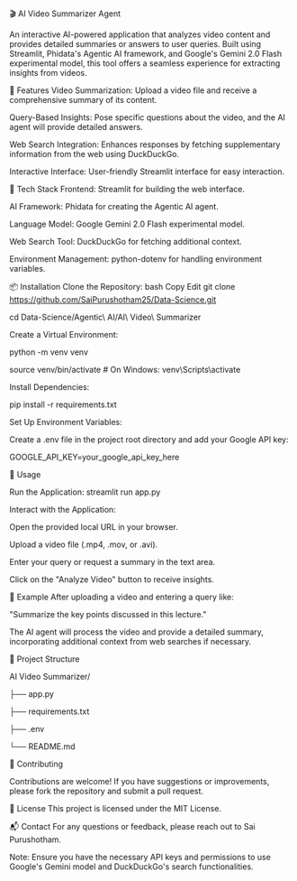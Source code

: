 🎬 AI Video Summarizer Agent

An interactive AI-powered application that analyzes video content and provides detailed summaries or answers to user queries. Built using Streamlit, Phidata's Agentic AI framework, and Google's Gemini 2.0 Flash experimental model, this tool offers a seamless experience for extracting insights from videos.

🚀 Features
Video Summarization: Upload a video file and receive a comprehensive summary of its content.

Query-Based Insights: Pose specific questions about the video, and the AI agent will provide detailed answers.

Web Search Integration: Enhances responses by fetching supplementary information from the web using DuckDuckGo.

Interactive Interface: User-friendly Streamlit interface for easy interaction.


🧰 Tech Stack
Frontend: Streamlit for building the web interface.

AI Framework: Phidata for creating the Agentic AI agent.

Language Model: Google Gemini 2.0 Flash experimental model.

Web Search Tool: DuckDuckGo for fetching additional context.

Environment Management: python-dotenv for handling environment variables.


📦 Installation
Clone the Repository:
bash
Copy
Edit
git clone https://github.com/SaiPurushotham25/Data-Science.git 

cd Data-Science/Agentic\ AI/AI\ Video\ Summarizer

Create a Virtual Environment:

python -m venv venv

source venv/bin/activate  # On Windows: venv\Scripts\activate

Install Dependencies:

pip install -r requirements.txt

Set Up Environment Variables:

Create a .env file in the project root directory and add your Google API key:

GOOGLE_API_KEY=your_google_api_key_here

🧪 Usage

Run the Application:
streamlit run app.py

Interact with the Application:

Open the provided local URL in your browser.

Upload a video file (.mp4, .mov, or .avi).

Enter your query or request a summary in the text area.

Click on the "Analyze Video" button to receive insights.




📝 Example
After uploading a video and entering a query like:

"Summarize the key points discussed in this lecture."

The AI agent will process the video and provide a detailed summary, incorporating additional context from web searches if necessary.


📁 Project Structure

AI Video Summarizer/

├── app.py

├── requirements.txt

├── .env

└── README.md

🤝 Contributing

Contributions are welcome! If you have suggestions or improvements, please fork the repository and submit a pull request.


📄 License
This project is licensed under the MIT License.

📬 Contact
For any questions or feedback, please reach out to Sai Purushotham.

Note: Ensure you have the necessary API keys and permissions to use Google's Gemini model and DuckDuckGo's search functionalities.

